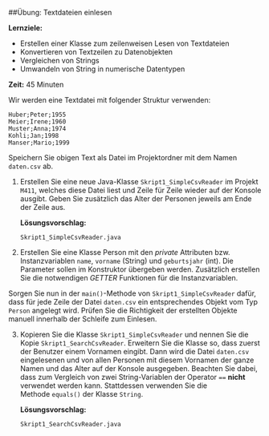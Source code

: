 ##Übung: Textdateien einlesen

**Lernziele:**

* Erstellen einer Klasse zum zeilenweisen Lesen von Textdateien
* Konvertieren von Textzeilen zu Datenobjekten
* Vergleichen von Strings
* Umwandeln von String in numerische Datentypen

**Zeit:** 45 Minuten

Wir werden eine Textdatei mit folgender Struktur verwenden:

`Huber;Peter;1955`<br>
`Meier;Irene;1960`<br>
`Muster;Anna;1974`<br>
`Kohli;Jan;1998`<br>
`Manser;Mario;1999`

Speichern Sie obigen Text als Datei im Projektordner mit dem Namen `daten.csv` ab.

1. Erstellen Sie eine neue Java-Klasse `Skript1_SimpleCsvReader` im Projekt `M411`, welches diese Datei liest und Zeile für
Zeile wieder auf der Konsole ausgibt. Geben Sie zusätzlich das Alter der
Personen jeweils am Ende der Zeile aus.

	**Lösungsvorschlag:**
	
	`Skript1_SimpleCsvReader.java`

2. Erstellen Sie eine Klasse Person mit den *private* Attributen bzw. Instanzvariablen `name`, `vorname` (String) und `geburtsjahr` (int). Die Parameter sollen im Konstruktor übergeben werden. Zusätzlich erstellen Sie die notwendigen *GETTER* Funktionen für die Instanzvariablen.

Sorgen Sie nun in der `main()`-Methode von `Skript1_SimpleCsvReader` dafür, dass für jede Zeile der Datei `daten.csv` ein entsprechendes Objekt vom Typ `Person` angelegt wird. Prüfen Sie die Richtigkeit der erstellten Objekte manuell innerhalb der Schleife zum Einlesen.

3. Kopieren Sie die Klasse `Skript1_SimpleCsvReader` und nennen Sie die Kopie `Skript1_SearchCsvReader`. Erweitern Sie die Klasse so, dass zuerst der Benutzer einem Vornamen eingibt. Dann wird die Datei `daten.csv` eingelesenen und von allen Personen mit diesem Vornamen der ganze Namen und das Alter auf der Konsole ausgegeben. Beachten Sie dabei, dass zum Vergleich von zwei String-Variablen der Operator `==` **nicht** verwendet
werden kann. Stattdessen verwenden Sie die Methode `equals()` der Klasse `String`.

	**Lösungsvorschlag:**
	
	`Skript1_SearchCsvReader.java`
